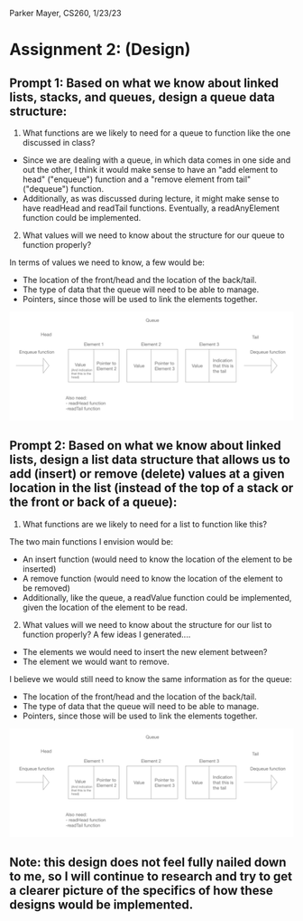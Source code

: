Parker Mayer, CS260, 1/23/23

# Assignment 2: (Design)

## Prompt 1: Based on what we know about linked lists, stacks, and queues, design a queue data structure:
1. What functions are we likely to need for a queue to function like the one discussed in class?

- Since we are dealing with a queue, in which data comes in one side and out the other, I think it would make sense to have an "add element to head" ("enqueue") function and a "remove element from tail" ("dequeue") function.
- Additionally, as was discussed during lecture, it might make sense to have readHead and readTail functions. Eventually, a readAnyElement function could be implemented.

2. What values will we need to know about the structure for our queue to function properly?

In terms of values we need to know, a few would be:
- The location of the front/head and the location of the back/tail.
- The type of data that the queue will need to be able to manage.
- Pointers, since those will be used to link the elements together.

![image](QueueDesign.png)

## Prompt 2: Based on what we know about linked lists, design a list data structure that allows us to add (insert) or remove (delete) values at a given location in the list (instead of the top of a stack or the front or back of a queue):
1. What functions are we likely to need for a list to function like this?

The two main functions I envision would be:
- An insert function (would need to know the location of the element to be inserted)
- A remove function (would need to know the location of the element to be removed)
- Additionally, like the queue, a readValue function could be implemented, given the location of the element to be read.

2. What values will we need to know about the structure for our list to function properly?
A few ideas I generated....
- The elements we would need to insert the new element between?
- The element we would want to remove.

I believe we would still need to know the same information as for the queue:

- The location of the front/head and the location of the back/tail.
- The type of data that the queue will need to be able to manage.
- Pointers, since those will be used to link the elements together.

![image](QueueDesign.png)

## Note: this design does not feel fully nailed down to me, so I will continue to research and try to get a clearer picture of the specifics of how these designs would be implemented.

